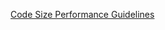 [Code Size Performance Guidelines](https://developer.apple.com/library/archive/documentation/Performance/Conceptual/CodeFootprint/CodeFootprint.html#//apple_ref/doc/uid/10000149i)